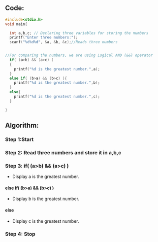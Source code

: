 ## Code:
```c
#include<stdio.h>
void main{

  int a,b,c; // Declaring three variables for storing the numbers
  printf("Enter three numbers:");
  scanf("%d%d%d", &a, &b, &c);//Reads three numbers


//For comparing the numbers, we are using Logical AND (&&) operator
  if( (a>b) && (a>c) ) 
  {
    printf("%d is the greatest number.",a);
  }
  else if( (b>a) && (b>c) ){
    printf("%d is the greatest number.",b);
  }
  else{
    printf("%d is the greatest number.",c);
  }

}
```

## Algorithm:

### Step 1:Start
### Step 2: Read three numbers and store it in a,b,c
### Step 3: if( (a>b) && (a>c) ) 
- Display a is the greatest number.
####   else if( (b>a) && (b>c) )
- Display b is the greatest number.
#### else
- Display c is the greatest number.
### Step 4: Stop